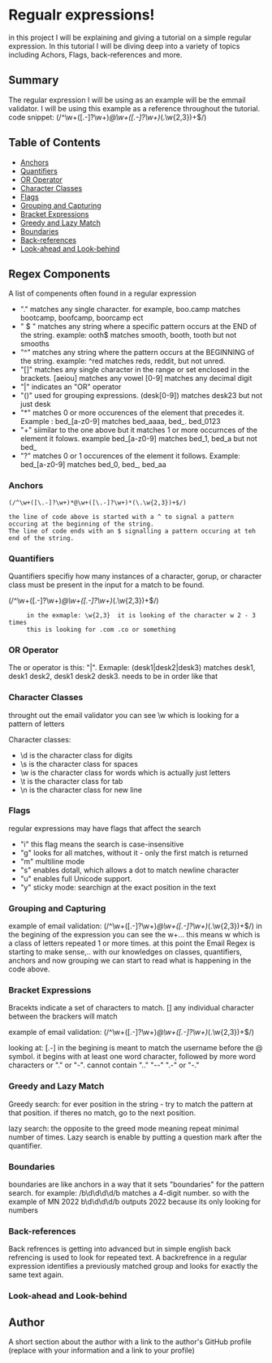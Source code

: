 # Regualr expressions!

in this project I will be explaining and giving a tutorial on a simple regular expression. In this tutorial I will be diving deep into a variety of topics including Achors, Flags, back-references and more. 

## Summary

The regular expression I will be using as an example will be the emmail validator. I will be using this example as a reference throughout the tutorial.
code snippet: (/^\w+([\.-]?\w+)*@\w+([\.-]?\w+)*(\.\w{2,3})+$/)

## Table of Contents

- [Anchors](#anchors)
- [Quantifiers](#quantifiers)
- [OR Operator](#or-operator)
- [Character Classes](#character-classes)
- [Flags](#flags)
- [Grouping and Capturing](#grouping-and-capturing)
- [Bracket Expressions](#bracket-expressions)
- [Greedy and Lazy Match](#greedy-and-lazy-match)
- [Boundaries](#boundaries)
- [Back-references](#back-references)
- [Look-ahead and Look-behind](#look-ahead-and-look-behind)

## Regex Components
A list of compenents often found in a regular expression
- "." matches any single character. for example, boo.camp matches bootcamp, boofcamp, boorcamp ect
- " $ "  matches any string where a specific pattern occurs at the END of the string. example: ooth$ matches smooth, booth, tooth but not smooths 
- "^" matches any string where the pattern occurs at the BEGINNING of the string. example: ^red matches reds, reddit, but not unred.
- "[]" matches any single character in the range or set enclosed in the brackets. [aeiou] matches any vowel [0-9] matches any decimal digit
- "|" indicates an "OR" operator
- "()" used for grouping expressions. (desk[0-9]) matches desk23 but not just desk
- "*" matches 0 or more occurences  of the element that precedes it. Example : bed_[a-z0-9] matches bed_aaaa, bed_. bed_0123
- "+" siimilar to the one above but it matches 1 or more occurnces of the element it folows. example bed_[a-z0-9] matches bed_1, bed_a but not bed_
- "?" matches 0 or 1 occurences of the element it follows. Example: bed_[a-z0-9] matches bed_0, bed_, bed_aa
### Anchors
    (/^\w+([\.-]?\w+)*@\w+([\.-]?\w+)*(\.\w{2,3})+$/) 

    the line of code above is started with a ^ to signal a pattern occuring at the beginning of the string. 
    The line of code ends with an $ signalling a pattern occuring at teh end of the string.
### Quantifiers
Quantifiers specifiy how many instances of a character, gorup, or character class must be present in the input for a match to be found.

(/^\w+([\.-]?\w+)*@\w+([\.-]?\w+)*(\.\w{2,3})+$/) 
  
         in the exmaple: \w{2,3}  it is looking of the character w 2 - 3 times 
         this is looking for .com .co or something
  
### OR Operator
The or operator is this: "|". Exmaple: (desk1|desk2|desk3) matches desk1, desk1 desk2, desk1 desk2 desk3. needs to be in order like that 
### Character Classes

throught out the email validator you can see \w which is looking for a pattern of letters

Character classes:
- \d is the character class for digits
- \s is the character class for spaces 
- \w is the character class for words which is actually just letters
- \t is the character class for tab 
- \n is the character class for new line 
### Flags
regular expressions may have flags that affect the search 
- "i" this flag means the search is case-insensitive
- "g" looks for all matches, without it - only the first match is returned
- "m" multiline mode
- "s" enables dotall, which allows a dot to match newline character
- "u" enables full Unicode support.
- "y" sticky mode: searchign at the exact position in the text

### Grouping and Capturing
example of email validation:   (/^\w+([\.-]?\w+)*@\w+([\.-]?\w+)*(\.\w{2,3})+$/) 
in the begining of the expression you can see the w+... this means w which is a class of letters repeated 1 or more times.
at this point the Email Regex is starting to make sense,.. with our knowledges on classes, quantifiers, anchors and now grouping
we can start to read what is happening in the code above.
### Bracket Expressions
Bracekts indicate a set of characters to match. 
[] any individual character between the brackers will match 

example of email validation:   (/^\w+([\.-]?\w+)*@\w+([\.-]?\w+)*(\.\w{2,3})+$/) 

looking at: [\.-] in the begining is meant to match the username before the @ symbol.
it begins with at least one word character, followed by more word characters or "." or "-". cannot contain ".." "--" ".-" or "-."


### Greedy and Lazy Match
Greedy search: for ever position in the string - try to match the pattern at that position. if theres no match, go to the next position.

lazy search: the opposite to the greed mode meaning repeat minimal number of times. Lazy search is enable by putting a question mark after the quantifier.


### Boundaries
boundaries are like anchors in a way that it sets "boundaries" for the pattern search. 
for example: /b\d\d\d\d/b matches a 4-digit number. so with the example of MN 2022 b\d\d\d\d/b outputs 2022 because its only looking for numbers

### Back-references
Back refrences is getting into advanced but in simple english back refrencing is used to look for repeated text. A backrefrence in a regular expression identifies a previously matched group and looks for exactly the same text again. 

### Look-ahead and Look-behind

## Author

A short section about the author with a link to the author's GitHub profile (replace with your information and a link to your profile)
